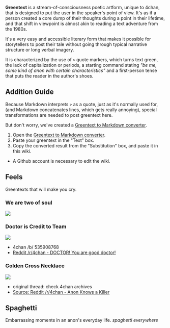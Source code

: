 **Greentext** is a stream-of-consciousness poetic artform, unique to 4chan, that is designed to put the user in the speaker's point of view. It's as if a person created a core dump of their thoughts during a point in their lifetime, and that shift in viewpoint is almost akin to reading a text adventure from the 1980s. 

It's a very easy and accessible literary form that makes it possible for storytellers to post their tale without going through typical narrative structure or long verbal imagery.

It is characterized by the use of `>` quote markers, which turns text green, the lack of capitalization or periods, a starting command stating _"be me, some kind of anon with certain characteristics"_ and a first-person tense that puts the reader in the author's shoes.

## Addition Guide

Because Markdown interprets `>` as a quote, just as it's normally used for, (and Markdown concatenates lines, which gets really annoying), special transformations are needed to post greentext here. 

But don't worry, we've created a [Greentext to Markdown converter](http://www.regexr.com/3aflp).

1. Open the [Greentext to Markdown converter](http://www.regexr.com/3aflp).
2. Paste your greentext in the "Text" box.
3. Copy the converted result from the "Substitution" box, and paste it in this wiki.
  * A Github account is necessary to edit the wiki.

## Feels

Greentexts that will make you cry.

### We are two of soul

![](http://i3.kym-cdn.com/photos/images/original/000/528/879/f7c.png)

### Doctor is Credit to Team

![](http://i.imgur.com/MkUleYM.png)

* 4chan /b/ 535908768
* [Reddit /r/4chan - DOCTOR! You are good doctor!](http://www.reddit.com/r/pcmasterrace/comments/2ut3oj/sometimes_it_can_be_lonely_in_the_master_race/coby11w)

### Golden Cross Necklace

![](http://i.imgur.com/QfMtIh8.jpg)

* original thread: check 4chan archives
* [Source: Reddit /r/4chan - Anon Knows a Killer](http://www.reddit.com/r/4chan/comments/1w6ftp/anon_knows_a_killer/)

## Spaghetti

Embarrassing moments in an anon's everyday life. _spaghetti everywhere_